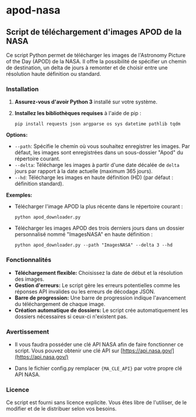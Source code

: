 # apod-nasa

## Script de téléchargement d'images APOD de la NASA

Ce script Python permet de télécharger les images de l'Astronomy Picture of the Day (APOD) de la NASA. Il offre la possibilité de spécifier un chemin de destination, un delta de jours à remonter et de choisir entre une résolution haute définition ou standard.

### Installation

1.  **Assurez-vous d'avoir Python 3** installé sur votre système.

2.  **Installez les bibliothèques requises** à l'aide de pip :

	```
	pip install requests json argparse os sys datetime pathlib tqdm
	```

**Options:**

-  `--path`: Spécifie le chemin où vous souhaitez enregistrer les images. Par défaut, les images sont enregistrées dans un sous-dossier "Apod" du répertoire courant.
-  `--delta`: Télécharge les images à partir d'une date décalée de `delta` jours par rapport à la date actuelle (maximum 365 jours).
-  `--hd`: Télécharge les images en haute définition (HD) (par défaut : définition standard).

**Exemples:**

- Télécharger l'image APOD la plus récente dans le répertoire courant :

	```
	python apod_downloader.py
	```
- Télécharger les images APOD des trois derniers jours dans un dossier personnalisé nommé "ImagesNASA" en haute définition :

	```
	python apod_downloader.py --path "ImagesNASA" --delta 3 --hd
	```

### Fonctionnalités

-  **Téléchargement flexible:** Choisissez la date de début et la résolution des images.
-  **Gestion d'erreurs:** Le script gère les erreurs potentielles comme les réponses API invalides ou les erreurs de décodage JSON.
-  **Barre de progression:** Une barre de progression indique l'avancement du téléchargement de chaque image.
-  **Création automatique de dossiers:** Le script crée automatiquement les dossiers nécessaires si ceux-ci n'existent pas.

### Avertissement

- Il vous faudra posséder une clé API NASA afin de faire fonctionner ce script. Vous pouvez obtenir une clé API sur [https://api.nasa.gov/](https://api.nasa.gov/)

- Dans le fichier config.py remplacer `{MA_CLE_API}` par votre propre clé API NASA.

### Licence

Ce script est fourni sans licence explicite. Vous êtes libre de l'utiliser, de le modifier et de le distribuer selon vos besoins.
